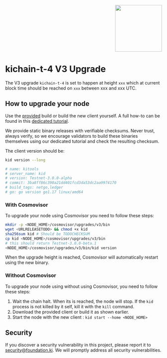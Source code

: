 <p align="right">
    <img width=150px src="https://wallet-testnet.blockchain.ki/static/img/icons/ki-chain.png" />
</p>

# kichain-t-4 V3 Upgrade

The V3 upgrade `kichain-t-4` is set to happen at height `xxx` which at current block time should be reached on `xxx` between xxx  and xxx UTC.

## How to upgrade your node

Use the [provided](https://github.com/KiFoundation/ki-networks/tree/added-v3-upgrade-tutorial/Testnet/kichain-t-4) build or build the new client yourself. A full how-to can be found in this [dedicated tutorial](https://github.com/KiFoundation/ki-tools#readme).

We provide static binary releases with verifiable checksums. Never trust, always verify, so we encourage validators to build these binaries themselves using our dedicated tutorial and check the resulting checksum.

The client version should be:
```bash
kid version --long

# name: kitools
# server_name: kid
# version: Testnet-3.0.0-alpha
# commit: 3ba8ff86c390a21dd401fcd3da53dc2aa9974170
# build_tags: netgo,ledger
# go: go version go1.17 linux/amd64
```

### With Cosmovisor
To upgrade your node using Cosmovisor you need to follow these steps:

```bash
mkdir -p <NODE_HOME>/cosmovisor/upgrades/v3/bin
wget <URLRELEASETODO> && chmod +x kid
sha256sum kid # Should be TODOCHECKSUM
cp kid <NODE_HOME>/cosmovisor/upgrades/v3/bin
# this should return Testnet-3.0.0-beta.1
<NODE_HOME>/cosmovisor/upgrades/v3/bin/kid version
```

When the upgrade height is reached, Cosmovisor will automatically restart using the new binary.

### Without Cosmovisor
To upgrade your node using without using Cosmovisor,  you need to follow these steps:
1. Wait the chain halt. When its is reached, the node will stop. If the `kid` process is not killed by it self, kill it with the `kill` command.
2. Download the provided client or build it as shown earlier.
3. Start the node with the new client : `kid start --home <NODE_HOME>`

## Security

If you discover a security vulnerability in this project, please report it to security@foundation.ki. We will promptly address all security vulnerabilities.
